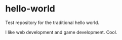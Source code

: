 # hello-world
Test repository for the traditional hello world.

I like web development and game development. Cool.
